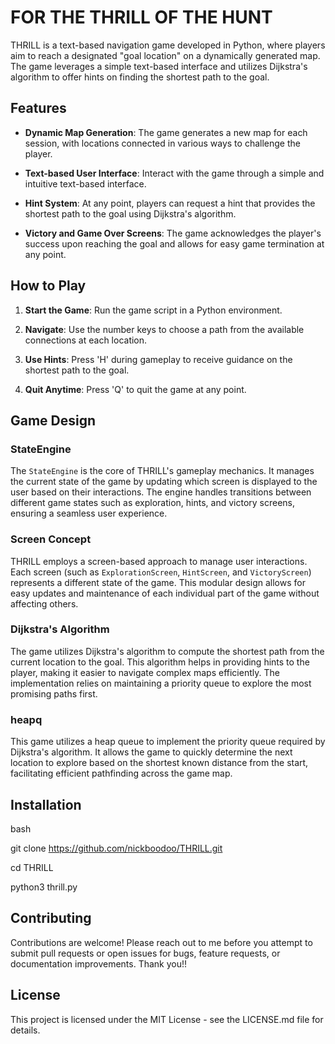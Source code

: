 # FOR THE THRILL OF THE HUNT

THRILL is a text-based navigation game developed in Python, where players aim to reach a designated "goal location" on a dynamically generated map. The game leverages a simple text-based interface and utilizes Dijkstra's algorithm to offer hints on finding the shortest path to the goal.

## Features

- **Dynamic Map Generation**: The game generates a new map for each session, with locations connected in various ways to challenge the player.

- **Text-based User Interface**: Interact with the game through a simple and intuitive text-based interface.

- **Hint System**: At any point, players can request a hint that provides the shortest path to the goal using Dijkstra's algorithm.

- **Victory and Game Over Screens**: The game acknowledges the player's success upon reaching the goal and allows for easy game termination at any point.

## How to Play

1. **Start the Game**: Run the game script in a Python environment.

2. **Navigate**: Use the number keys to choose a path from the available connections at each location.

3. **Use Hints**: Press 'H' during gameplay to receive guidance on the shortest path to the goal.

4. **Quit Anytime**: Press 'Q' to quit the game at any point.

## Game Design

### StateEngine

The `StateEngine` is the core of THRILL's gameplay mechanics. It manages the current state of the game by updating which screen is displayed to the user based on their interactions. The engine handles transitions between different game states such as exploration, hints, and victory screens, ensuring a seamless user experience.

### Screen Concept

THRILL employs a screen-based approach to manage user interactions. Each screen (such as `ExplorationScreen`, `HintScreen`, and `VictoryScreen`) represents a different state of the game. This modular design allows for easy updates and maintenance of each individual part of the game without affecting others.

### Dijkstra's Algorithm

The game utilizes Dijkstra's algorithm to compute the shortest path from the current location to the goal. This algorithm helps in providing hints to the player, making it easier to navigate complex maps efficiently. The implementation relies on maintaining a priority queue to explore the most promising paths first.

### heapq

This game utilizes a heap queue to implement the priority queue required by Dijkstra's algorithm. It allows the game to quickly determine the next location to explore based on the shortest known distance from the start, facilitating efficient pathfinding across the game map.

## Installation

bash

git clone https://github.com/nickboodoo/THRILL.git

cd THRILL

python3 thrill.py

## Contributing

Contributions are welcome! Please reach out to me before you attempt to submit pull requests or open issues for bugs, feature requests, or documentation improvements. Thank you!!

## License

This project is licensed under the MIT License - see the LICENSE.md file for details.

